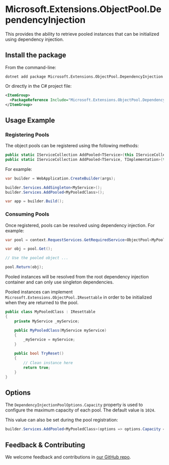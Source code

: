# Microsoft.Extensions.ObjectPool.DependencyInjection

This provides the ability to retrieve pooled instances that can be initialized using dependency injection.

## Install the package

From the command-line:

```console
dotnet add package Microsoft.Extensions.ObjectPool.DependencyInjection
```

Or directly in the C# project file:

```xml
<ItemGroup>
  <PackageReference Include="Microsoft.Extensions.ObjectPool.DependencyInjection" Version="[CURRENTVERSION]" />
</ItemGroup>
```

## Usage Example

### Registering Pools

The object pools can be registered using the following methods:

```csharp
public static IServiceCollection AddPooled<TService>(this IServiceCollection services, Action<DependencyInjectionPoolOptions>? configure = null)
public static IServiceCollection AddPooled<TService, TImplementation>(this IServiceCollection services, Action<DependencyInjectionPoolOptions>? configure = null)
```

For example:

```csharp
var builder = WebApplication.CreateBuilder(args);

builder.Services.AddSingleton<MyService>();
builder.Services.AddPooled<MyPooledClass>();

var app = builder.Build();
```

### Consuming Pools

Once registered, pools can be resolved using dependency injection. For example:

```csharp
var pool = context.RequestServices.GetRequiredService<ObjectPool<MyPooledClass>>();

var obj = pool.Get();

// Use the pooled object ...

pool.Return(obj);
```

Pooled instances will be resolved from the root dependency injection container and can only
use singleton dependencies.

Pooled instances can implement `Microsoft.Extensions.ObjectPool.IResettable` in order to
be initialized when they are returned to the pool.

```csharp
public class MyPooledClass : IResettable
{
    private MyService _myService;

    public MyPooledClass(MyService myService)
    {
        _myService = myService;
    }

    public bool TryReset()
    {
        // Clean instance here
        return true;
    }
}
```

## Options

The `DependencyInjectionPoolOptions.Capacity` property is used to configure the maximum capacity of each pool. The default value is `1024`.

This value can also be set during the pool registration:

```csharp
builder.Services.AddPooled<MyPooledClass>(options => options.Capacity = 64);
```

## Feedback & Contributing

We welcome feedback and contributions in [our GitHub repo](https://github.com/dotnet/extensions).